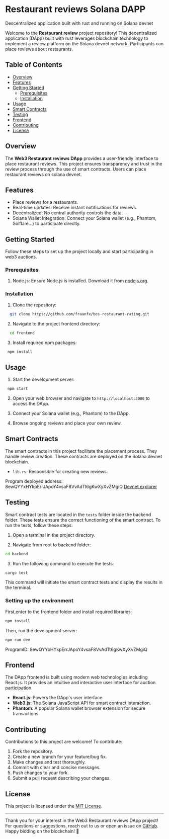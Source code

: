 # Restaurant reviews Solana DAPP 

Descentralized application built with rust and running on Solana devnet 



Welcome to the **Restaurant review** project repository! This decentralized application (DApp) built with rust  leverages blockchain technology to implement a review platform on the Solana devnet network. Participants can place reviews about restaurants.

## Table of Contents

- [Overview](#overview)
- [Features](#features)
- [Getting Started](#getting-started)
  - [Prerequisites](#prerequisites)
  - [Installation](#installation)
- [Usage](#usage)
- [Smart Contracts](#smart-contracts)
- [Testing](#testing)
- [Frontend](#frontend)
- [Contributing](#contributing)
- [License](#license)

## Overview

The **Web3 Restaurant reviews DApp** provides a user-friendly interface to place restaurant reviews. This project ensures transparency and trust in the review process through the use of smart contracts. Users can place restaurant reviews on solana devnet.

## Features

- Place reviews for a restaurants.
- Real-time updates: Receive instant notifications for reviews.
- Decentralized: No central authority controls the data.
- Solana Wallet Integration: Connect your Solana wallet (e.g., Phantom, Solflare...) to participate directly.

## Getting Started

Follow these steps to set up the project locally and start participating in web3 auctions.

### Prerequisites

1. Node.js: Ensure Node.js is installed. Download it from [nodejs.org](https://nodejs.org/).

### Installation

1. Clone the repository:

```bash
  git clone https://github.com/fraanfx/bos-restaurant-rating.git
```

2. Navigate to the project frontend directory:

```bash
  cd frontend
```

3. Install required npm packages:

```bash
 npm install
```

## Usage

1. Start the development server:

```bash
 npm start
```

2. Open your web browser and navigate to `http://localhost:3000` to access the DApp.

3. Connect your Solana wallet (e.g., Phantom) to the DApp.


4. Browse ongoing reviews and place your own review.


## Smart Contracts

The smart contracts in this project facilitate the placement process. They handle review creation. These contracts are deployed on the Solana devnet blockchain.

- `lib.rs`: Responsible for creating new reviews.

Program deployed address: 8ewQYYxHYkpErrJApoY4vsaF8VvAdTt6gKwXyXvZMgiQ [Devnet explorer](https://explorer.solana.com/address/8ewQYYxHYkpErrJApoY4vsaF8VvAdTt6gKwXyXvZMgiQ?cluster=devnet)

## Testing

Smart contract tests are located in the `tests` folder inside the backend folder. These tests ensure the correct functioning of the smart contract. To run the tests, follow these steps:

1. Open a terminal in the project directory.

2. Navigate from  root to backend folder:

```bash
cd backend
```

3. Run the following command to execute the tests:

```bash
cargo test
```

This command will initiate the smart contract tests and display the results in the terminal.


### Setting up the environment

First,enter to the frontend folder and install required libraries:

```bash
npm install
```

Then, run the development server:

```bash
npm run dev
```


ProgramID: 8ewQYYxHYkpErrJApoY4vsaF8VvAdTt6gKwXyXvZMgiQ



## Frontend

The DApp frontend is built using modern web technologies including React.js. It provides an intuitive and interactive user interface for auction participation.

- **React.js**: Powers the DApp's user interface.
- **Web3.js**: The Solana JavaScript API for smart contract interaction.
- **Phantom**: A popular Solana wallet browser extension for secure transactions.


## Contributing

Contributions to this project are welcome! To contribute:

1. Fork the repository.
2. Create a new branch for your feature/bug fix.
3. Make changes and test thoroughly.
4. Commit with clear and concise messages.
5. Push changes to your fork.
6. Submit a pull request describing your changes.


## License

This project is licensed under the [MIT License](LICENSE).

---

Thank you for your interest in the Web3 Restaurant reviews DApp project! For questions or suggestions, reach out to us or open an issue on [GitHub](https://github.com/fraanfx/bos-restaurant-rating). Happy bidding on the blockchain! 🚀
